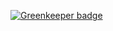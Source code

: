 
[![Greenkeeper badge](https://badges.greenkeeper.io/adobe/helix-static.svg)](https://greenkeeper.io/)
